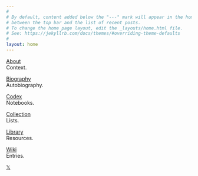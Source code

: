 ```yaml
---
#
# By default, content added below the "---" mark will appear in the home page
# between the top bar and the list of recent posts.
# To change the home page layout, edit the _layouts/home.html file.
# See: https://jekyllrb.com/docs/themes/#overriding-theme-defaults
#
layout: home
---
```


[About](/about)
<br/>
Context.

[Biography](/biography)
<br/>
Autobiography.

[Codex](/codex)
<br/>
Notebooks.

[Collection](/collection)
<br/>
Lists.

[Library](/library)
<br/>
Resources.

[Wiki](https://wiki.linkdaniel.org)
<br/>
Entries.

[𝕏](https://x.com/linkd)

